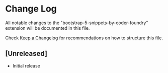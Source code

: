 # Change Log

All notable changes to the "bootstrap-5-snippets-by-coder-foundry" extension will be documented in this file.

Check [Keep a Changelog](http://keepachangelog.com/) for recommendations on how to structure this file.

## [Unreleased]

- Initial release